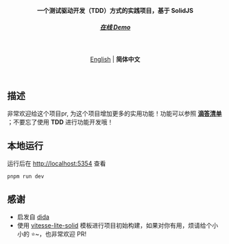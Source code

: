 <h4 align='center'>
<b>一个测试驱动开发（TDD）方式的实践项目，基于 SolidJS</b>
</h4>

<h5 align='center'>
<a href="https://solidida.vercel.app/p/">在线 Demo</a>
</h5>

<br>

<p align='center'>
<a href="https://github.com/Nauxscript/solidida/blob/main/README.md">English</a> | <b>简体中文</b>
</p>

<br>

## 描述 

非常欢迎给这个项目pr, 为这个项目增加更多的实用功能！功能可以参照 **[滴答清单](https://www.dida365.com/webapp/)** ；不要忘了使用 **TDD** 进行功能开发哦！

## 本地运行

运行后在 [http://localhost:5354](http://localhost:5354) 查看

```
pnpm run dev
```

## 感谢

- 启发自 [dida](https://github.com/cuixueshe/dida)
- 使用 [vitesse-lite-solid](https://github.com/Nauxscript/vitesse-lite-solid) 模板进行项目初始构建，如果对你有用，烦请给个小小的 ⭐~，也非常欢迎 PR!